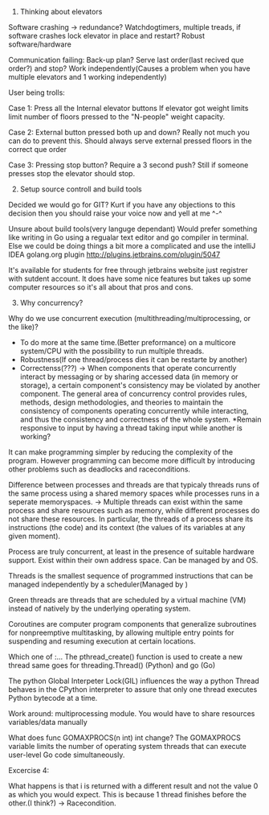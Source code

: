 1. Thinking about elevators

Software crashing -> redundance? Watchdogtimers, multiple treads, if software crashes lock elevator in place and restart? Robust software/hardware

Communication failing:
Back-up plan? Serve last order(last recived que order?) and stop? Work independently(Causes a problem when you have multiple elevators and 1 working independently)

User being trolls:

Case 1: Press all the Internal elevator buttons
If elevator got weight limits limit number of floors pressed to the "N-people" weight capacity.

Case 2: External button pressed both up and down?
Really not much you can do to prevent this. Should always serve external pressed floors in the correct que order

Case 3: Pressing stop button?
Require a 3 second push? Still if someone presses stop the elevator should stop.

2. Setup source controll and build tools

Decided we would go for GIT? Kurt if you have any objections to this decision then you should raise your voice now and yell at me ^-^

Unsure about build tools(very languge dependant) Would prefer something like writing in Go using a regualar text editor and go compiler in terminal. Else we could be doing things a bit more a complicated and use the intelliJ  IDEA golang.org plugin
http://plugins.jetbrains.com/plugin/5047

It's available for students for free through jetbrains website just registrer with sutdent account. It does have some nice features but takes up some computer resources so it's all about that pros and cons.

3. Why concurrency?

Why do we use concurrent execution (multithreading/multiprocessing, or the like)?

* To do more at the same time.(Better preformance) on a multicore system/CPU with the possibility to run multiple threads.
* Robustness(If one thread/process dies it can be restarte by another)
* Correctenss(???) -> When components that operate concurrently interact by messaging or by sharing accessed data (in memory or storage), a certain component's consistency may be violated by another component. The general area of concurrency control provides rules, methods, design methodologies, and theories to maintain the consistency of components operating concurrently while interacting, and thus the consistency and correctness of the whole system.
*Remain responsive to input by having a thread taking input while another is working?

It can make programming simpler by reducing the complexity of the program. However programming can become more difficult by introducing other problems such as deadlocks and raceconditions.

Difference between processes and threads are that typicaly threads runs of the same process using a shared memory spaces while processes runs in a seperate memoryspaces.
-> Multiple threads can exist within the same process and share resources such as memory, while different processes do not share these resources. In particular, the threads of a process share its instructions (the code) and its context (the values of its variables at any given moment).



Process are truly concurrent, at least in the presence of suitable hardware support. Exist within their own address space. Can be managed by and OS.

Threads is the smallest sequence of programmed instructions that can be managed independently by a scheduler(Managed by )

Green threads are threads that are scheduled by a virtual machine (VM) instead of natively by the underlying operating system.

Coroutines are computer program components that generalize subroutines for nonpreemptive multitasking, by allowing multiple entry points for suspending and resuming execution at certain locations.

Which one of :...
The pthread_create() function is used to create a new thread same goes for threading.Thread() (Python) and go (Go)

The python Global Interpeter Lock(GIL) influences the way a python Thread behaves in the CPython interpreter to assure that only one thread executes Python bytecode at a time.

Work around:
multiprocessing module.
You would have to share resources variables/data manually


What does func GOMAXPROCS(n int) int change?
	The GOMAXPROCS variable limits the number of operating system threads that can execute user-level Go code simultaneously.

Excercise 4:

What happens is that i is returned with a different result and not the value 0 as which you would expect. This is because 1 thread finishes before the other.(I think?) -> Racecondition.


